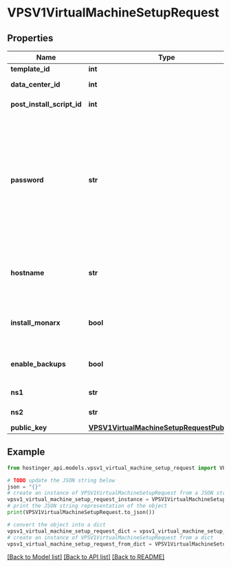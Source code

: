 # VPSV1VirtualMachineSetupRequest


## Properties

Name | Type | Description | Notes
------------ | ------------- | ------------- | -------------
**template_id** | **int** | Template ID | 
**data_center_id** | **int** | Data center ID | 
**post_install_script_id** | **int** | Post-install script ID | [optional] 
**password** | **str** | Password for the virtual machine. If not provided, random password will be generated. Password will not be shown in the response. | [optional] 
**hostname** | **str** | Override default hostname of the virtual machine | [optional] 
**install_monarx** | **bool** | Install Monarx malware scanner (if supported) | [optional] [default to False]
**enable_backups** | **bool** | Enable weekly backup schedule | [optional] [default to True]
**ns1** | **str** | Name server 1 | [optional] 
**ns2** | **str** | Name server 2 | [optional] 
**public_key** | [**VPSV1VirtualMachineSetupRequestPublicKey**](VPSV1VirtualMachineSetupRequestPublicKey.md) |  | [optional] 

## Example

```python
from hostinger_api.models.vpsv1_virtual_machine_setup_request import VPSV1VirtualMachineSetupRequest

# TODO update the JSON string below
json = "{}"
# create an instance of VPSV1VirtualMachineSetupRequest from a JSON string
vpsv1_virtual_machine_setup_request_instance = VPSV1VirtualMachineSetupRequest.from_json(json)
# print the JSON string representation of the object
print(VPSV1VirtualMachineSetupRequest.to_json())

# convert the object into a dict
vpsv1_virtual_machine_setup_request_dict = vpsv1_virtual_machine_setup_request_instance.to_dict()
# create an instance of VPSV1VirtualMachineSetupRequest from a dict
vpsv1_virtual_machine_setup_request_from_dict = VPSV1VirtualMachineSetupRequest.from_dict(vpsv1_virtual_machine_setup_request_dict)
```
[[Back to Model list]](../README.md#documentation-for-models) [[Back to API list]](../README.md#documentation-for-api-endpoints) [[Back to README]](../README.md)


